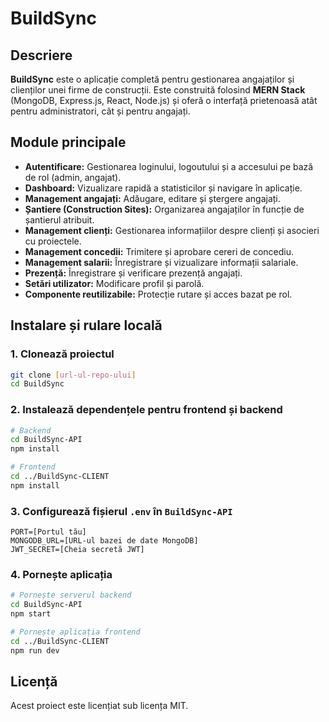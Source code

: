 # BuildSync

## Descriere

**BuildSync** este o aplicație completă pentru gestionarea angajaților și clienților unei firme de construcții. Este construită folosind **MERN Stack** (MongoDB, Express.js, React, Node.js) și oferă o interfață prietenoasă atât pentru administratori, cât și pentru angajați.

## Module principale

- **Autentificare:** Gestionarea loginului, logoutului și a accesului pe bază de rol (admin, angajat).
- **Dashboard:** Vizualizare rapidă a statisticilor și navigare în aplicație.
- **Management angajați:** Adăugare, editare și ștergere angajați.
- **Șantiere (Construction Sites):** Organizarea angajaților în funcție de șantierul atribuit.
- **Management clienți:** Gestionarea informațiilor despre clienți și asocieri cu proiectele.
- **Management concedii:** Trimitere și aprobare cereri de concediu.
- **Management salarii:** Înregistrare și vizualizare informații salariale.
- **Prezență:** Înregistrare și verificare prezență angajați.
- **Setări utilizator:** Modificare profil și parolă.
- **Componente reutilizabile:** Protecție rutare și acces bazat pe rol.

## Instalare și rulare locală

### 1. Clonează proiectul

```bash
git clone [url-ul-repo-ului]
cd BuildSync
```

### 2. Instalează dependențele pentru frontend și backend

```bash
# Backend
cd BuildSync-API
npm install

# Frontend
cd ../BuildSync-CLIENT
npm install
```

### 3. Configurează fișierul `.env` în `BuildSync-API`

```env
PORT=[Portul tău]
MONGODB_URL=[URL-ul bazei de date MongoDB]
JWT_SECRET=[Cheia secretă JWT]
```

### 4. Pornește aplicația

```bash
# Pornește serverul backend
cd BuildSync-API
npm start

# Pornește aplicația frontend
cd ../BuildSync-CLIENT
npm run dev
```

## Licență

Acest proiect este licențiat sub licența MIT.